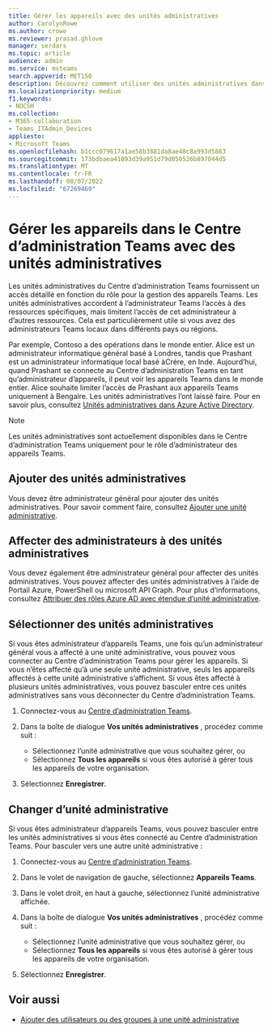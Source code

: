 ```yaml
---
title: Gérer les appareils avec des unités administratives
author: CarolynRowe
ms.author: crowe
ms.reviewer: prasad.ghlove
manager: serdars
ms.topic: article
audience: admin
ms.service: msteams
search.appverid: MET150
description: Découvrez comment utiliser des unités administratives dans Microsoft Teams
ms.localizationpriority: medium
f1.keywords:
- NOCSH
ms.collection:
- M365-collaboration
- Teams_ITAdmin_Devices
appliesto:
- Microsoft Teams
ms.openlocfilehash: b1ccc079617a1ae58b3881da8ae48c8a993d5863
ms.sourcegitcommit: 173bdbaea41893d39a951d79d050526b897044d5
ms.translationtype: MT
ms.contentlocale: fr-FR
ms.lasthandoff: 08/07/2022
ms.locfileid: "67269469"
---
```

# <a name="manage-devices-in-the-teams-admin-center-with-administrative-units"></a>Gérer les appareils dans le Centre d’administration Teams avec des unités administratives

Les unités administratives du Centre d’administration Teams fournissent un accès détaillé en fonction du rôle pour la gestion des appareils Teams. Les unités administratives accordent à l’administrateur Teams l’accès à des ressources spécifiques, mais limitent l’accès de cet administrateur à d’autres ressources. Cela est particulièrement utile si vous avez des administrateurs Teams locaux dans différents pays ou régions.

Par exemple, Contoso a des opérations dans le monde entier. Alice est un administrateur informatique général basé à Londres, tandis que Prashant est un administrateur informatique local basé àCrére, en Inde. Aujourd’hui, quand Prashant se connecte au Centre d’administration Teams en tant qu’administrateur d’appareils, il peut voir les appareils Teams dans le monde entier. Alice souhaite limiter l’accès de Prashant aux appareils Teams uniquement à Bengalre. Les unités administratives l’ont laissé faire. Pour en savoir plus, consultez [Unités administratives dans Azure Active Directory](/azure/active-directory/roles/administrative-units).

> [!NOTE]
> Les unités administratives sont actuellement disponibles dans le Centre d’administration Teams uniquement pour le rôle d’administrateur des appareils Teams.

## <a name="add-administrative-units"></a>Ajouter des unités administratives

Vous devez être administrateur général pour ajouter des unités administratives. Pour savoir comment faire, consultez [Ajouter une unité administrative](/azure/active-directory/roles/admin-units-manage#add-an-administrative-unit).

## <a name="assign-admins-to-administrative-units"></a>Affecter des administrateurs à des unités administratives

Vous devez également être administrateur général pour affecter des unités administratives. Vous pouvez affecter des unités administratives à l’aide de Portail Azure, PowerShell ou microsoft API Graph. Pour plus d’informations, consultez [Attribuer des rôles Azure AD avec étendue d’unité administrative](/azure/active-directory/roles/admin-units-assign-roles).

## <a name="select-administrative-units"></a>Sélectionner des unités administratives

Si vous êtes administrateur d’appareils Teams, une fois qu’un administrateur général vous a affecté à une unité administrative, vous pouvez vous connecter au Centre d’administration Teams pour gérer les appareils. Si vous n’êtes affecté qu’à une seule unité administrative, seuls les appareils affectés à cette unité administrative s’affichent. Si vous êtes affecté à plusieurs unités administratives, vous pouvez basculer entre ces unités administratives sans vous déconnecter du Centre d’administration Teams. 

1. Connectez-vous au [Centre d’administration Teams](https://go.microsoft.com/fwlink/p/?linkid=2024339).

2. Dans la boîte de dialogue **Vos unités administratives** , procédez comme suit :
    - Sélectionnez l’unité administrative que vous souhaitez gérer, ou 
    - Sélectionnez **Tous les appareils** si vous êtes autorisé à gérer tous les appareils de votre organisation.

3. Sélectionnez **Enregistrer**.

## <a name="switch-administrative-units"></a>Changer d’unité administrative

Si vous êtes administrateur d’appareils Teams, vous pouvez basculer entre les unités administratives si vous êtes connecté au Centre d’administration Teams. Pour basculer vers une autre unité administrative :

1. Connectez-vous au [Centre d’administration Teams](https://go.microsoft.com/fwlink/p/?linkid=2024339).

2. Dans le volet de navigation de gauche, sélectionnez **Appareils Teams**.

3. Dans le volet droit, en haut à gauche, sélectionnez l’unité administrative affichée.

4. Dans la boîte de dialogue **Vos unités administratives** , procédez comme suit :
    - Sélectionnez l’unité administrative que vous souhaitez gérer, ou 
    - Sélectionnez **Tous les appareils** si vous êtes autorisé à gérer tous les appareils de votre organisation.

5. Sélectionnez **Enregistrer**.

## <a name="related-topics"></a>Voir aussi

- [Ajouter des utilisateurs ou des groupes à une unité administrative](/azure/active-directory/roles/admin-units-members-add)
